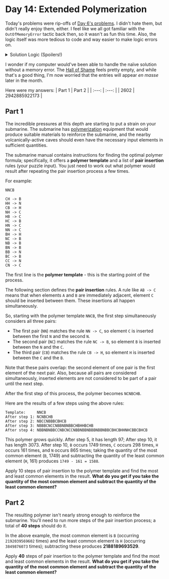 # Day 14: Extended Polymerization
Today's problems were rip-offs of [Day 6's problems](https://github.com/Ruminere/aoc-2021/tree/main/Problem06). I didn't hate them, but didn't really enjoy them, either. I feel like we all got familiar with the `OutOfMemoryError` tactic back then, so it wasn't as fun this time. Also, the logic itself was more tedious to code and way easier to make logic errors on.

<details>
  <summary>Solution Logic (Spoilers!)</summary>
  Instead of calculating the string itself and iterating, count the number of pairs instead. So for example, if you had `CH -> B` and you had two `CH` pairs, you would then have two `CB` and two `BH` pairs after a step.
  <br><br>
  That's not the bad part, though. The part where you have to calculate the range is where things get tricky. You have to realize that (1) you count each middle character is counted twice and the two outer characters are counted twice minus one times (so in the sample input, `N` and `B` are counted one less time than double), and (2) some pairs have the same character (for example, `NN`). This made the code extremely annoying to debug.
</details>

I wonder if my computer would've been able to handle the naïve solution without a memory error. The [Hall of Shame](https://github.com/Ruminere/aoc-2021#longest-runtimes-hall-of-shame-fame) feels pretty empty, and while that's a good thing, I'm now worried that the entries will appear *en masse* later in the month.

Here were my answers:
| Part 1 | Part 2 |
| :---: | :---: |
| 2602 | 2942885922173 |

## Part 1
The incredible pressures at this depth are starting to put a strain on your submarine. The submarine has [polymerization](https://en.wikipedia.org/wiki/Polymerization) equipment that would produce suitable materials to reinforce the submarine, and the nearby volcanically-active caves should even have the necessary input elements in sufficient quantities.

The submarine manual contains instructions for finding the optimal polymer formula; specifically, it offers a **polymer template** and a list of **pair insertion** rules (your puzzle input). You just need to work out what polymer would result after repeating the pair insertion process a few times.

For example:

```
NNCB

CH -> B
HH -> N
CB -> H
NH -> C
HB -> C
HC -> B
HN -> C
NN -> C
BH -> H
NC -> B
NB -> B
BN -> B
BB -> N
BC -> B
CC -> N
CN -> C
```

The first line is the **polymer template** - this is the starting point of the process.

The following section defines the **pair insertion** rules. A rule like `AB -> C` means that when elements `A` and `B` are immediately adjacent, element `C` should be inserted between them. These insertions all happen simultaneously.

So, starting with the polymer template `NNCB`, the first step simultaneously considers all three pairs:

- The first pair (`NN`) matches the rule `NN -> C`, so element `C` is inserted between the first `N` and the second `N`.
- The second pair (`NC`) matches the rule `NC -> B`, so element `B` is inserted between the `N` and the `C`.
- The third pair (`CB`) matches the rule `CB -> H`, so element `H` is inserted between the `C` and the `B`.

Note that these pairs overlap: the second element of one pair is the first element of the next pair. Also, because all pairs are considered simultaneously, inserted elements are not considered to be part of a pair until the next step.

After the first step of this process, the polymer becomes `NCNBCHB`.

Here are the results of a few steps using the above rules:

```
Template:     NNCB
After step 1: NCNBCHB
After step 2: NBCCNBBBCBHCB
After step 3: NBBBCNCCNBBNBNBBCHBHHBCHB
After step 4: NBBNBNBBCCNBCNCCNBBNBBNBBBNBBNBBCBHCBHHNHCBBCBHCB
```

This polymer grows quickly. After step 5, it has length 97; After step 10, it has length 3073. After step 10, `B` occurs 1749 times, `C` occurs 298 times, `H` occurs 161 times, and `N` occurs 865 times; taking the quantity of the most common element (`B`, 1749) and subtracting the quantity of the least common element (`H`, 161) produces `1749 - 161 = 1588`.

Apply 10 steps of pair insertion to the polymer template and find the most and least common elements in the result. **What do you get if you take the quantity of the most common element and subtract the quantity of the least common element?**

## Part 2
The resulting polymer isn't nearly strong enough to reinforce the submarine. You'll need to run more steps of the pair insertion process; a total of **40 steps** should do it.

In the above example, the most common element is `B` (occurring `2192039569602` times) and the least common element is `H` (occurring `3849876073` times); subtracting these produces **2188189693529**.

Apply **40** steps of pair insertion to the polymer template and find the most and least common elements in the result. **What do you get if you take the quantity of the most common element and subtract the quantity of the least common element?**
